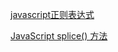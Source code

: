 
[javascript正则表达式](https://www.cnblogs.com/rubylouvre/archive/2010/03/09/1681222.html)

[JavaScript splice() 方法](http://www.w3school.com.cn/jsref/jsref_splice.asp)
